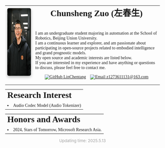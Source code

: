 <table>
  <tr>
    <td>
      <a href="./"><img src="../images/ChunshengZuo休闲.jpg" alt="Chunsheng Zuo Profile Photo" width="220px" height="220px" style="box-shadow: 0px 4px 10px rgba(0, 0, 0, 0.3); border-radius: 5px;" /></a>&nbsp;
    </td>
    <td align="left" style="font-family:JetBrains Mono;font-size: 14px;"> 
      <h1 style="margin-top: 0; margin-bottom: 10px; text-align: center; font-family:JetBrains Mono">Chunsheng Zuo (左春生) </a></h1>
      <br />
      <p>
        I am an undergraduate student majoring in automation at the School of Robotics, Beijing Union University.<br>
        I am a continuous learner and explorer, and am passionate about participating in open-source projects related to embodied intelligence and grand prognostic models.<br>
        My open source and academic interests are listed below.<br>
        If you are interested in my experience and have anything or questions to discuss, please feel free to contact me.
      </p>
      <p style="text-align: center;">
        <a href="https://github.com/LinChentang" target="_blank" rel="noopener noreferrer"><img src="https://img.shields.io/badge/GitHub-LinChentang-blue" alt="GitHub LinChentang"></a>&nbsp; &nbsp;
        <a href="mailto:z1273611131@163.com"><img src="https://img.shields.io/badge/Email-z1273611131@163.com-red" alt="Email z1273611131@163.com"></a>
      </p>
    </td>
  </tr>
</table>

<table>
  <tr>
    <td align="left" style="font-family:JetBrains Mono;font-size: 14px;"> 
      <h1 style="margin-top: 0; margin-bottom: 10px; font-family:JetBrains Mono">Research Interest </a></h1>
      <li>Audio Codec Model (Audio Tokenizer)</li>
    </td>
  </tr>
</table>

<table>
  <tr>
    <td align="left" style="font-family:JetBrains Mono;font-size: 14px;"> 
      <h1 style="margin-top: 0; margin-bottom: 10px; font-family:JetBrains Mono">Honors and Awards </a></h1>
      <li>2024, Stars of Tomorrow, Microsoft Research Asia.</li>
    </td>
  </tr>
</table>

<p style="text-align:center; font-size:small; color:#A0A0A0;">
  Updating time: 2025.5.13
</p>
